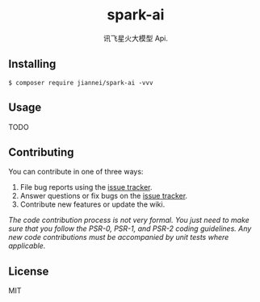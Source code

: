 <h1 align="center"> spark-ai </h1>

<p align="center"> 讯飞星火大模型 Api.</p>


## Installing

```shell
$ composer require jiannei/spark-ai -vvv
```

## Usage

TODO

## Contributing

You can contribute in one of three ways:

1. File bug reports using the [issue tracker](https://github.com/jiannei/spark-ai/issues).
2. Answer questions or fix bugs on the [issue tracker](https://github.com/jiannei/spark-ai/issues).
3. Contribute new features or update the wiki.

_The code contribution process is not very formal. You just need to make sure that you follow the PSR-0, PSR-1, and PSR-2 coding guidelines. Any new code contributions must be accompanied by unit tests where applicable._

## License

MIT